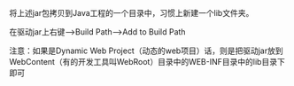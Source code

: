将上述jar包拷贝到Java工程的一个目录中，习惯上新建一个lib文件夹。


在驱动jar上右键–>Build Path–>Add to Build Path



注意：如果是Dynamic Web Project（动态的web项目）话，则是把驱动jar放到WebContent（有的开发工具叫WebRoot）目录中的WEB-INF目录中的lib目录下即可

